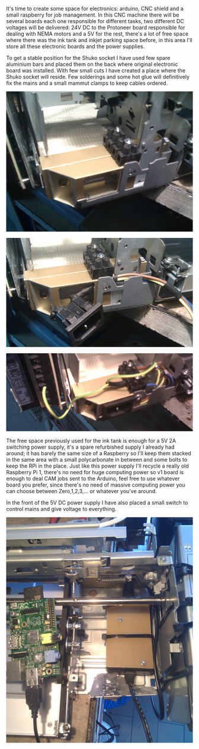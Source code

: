 It's time to create some space for electronics: arduino, CNC shield and a small raspberry for job management.
In this CNC machine there will be several boards each one responsible for different tasks, two different DC
voltages will be delivered:
24V DC to the Protoneer board responsible for dealing with NEMA motors and a 5V for the rest, there's a lot
of free space where there was the ink tank and inkjet parking space before, in this area I'll store all these
electronic boards and the power supplies.

To get a stable position for the Shuko socket I have used few spare aluminium bars and placed them on the back
where original electronic board was installed. With few small cuts I have created a place where the Shuko socket
will reside. Few solderings and some hot glue will definitively fix the mains and a small mammut clamps to keep
cables ordered.

![shuko socket housing](shukohousing.jpg)

![shuko plug](shukoplug.jpg)

![shuko and mammut](mammutshuko.jpg)

The free space previously used for the ink tank is enough for a 5V 2A switching power supply, it's a spare
refurbished supply I already had around; it has barely the same size of a Raspberry so I'll keep them stacked in
the same area with a small polycarbonate in between and some bolts to keep the RPi in the place.
Just like this power supply I'll recycle a really old Raspberry Pi 1, there's no need for huge computing power
so v1 board is enough to deal CAM jobs sent to the Arduino, feel free to use whatever board you prefer, since
there's no need of massive computing power you can choose between Zero,1,2,3,... or whatever you've around.

In the front of the 5V DC power supply I have also placed a small switch to control mains and give voltage to
everything.

![5V DC Power supply](5vdcsupply.jpg)
